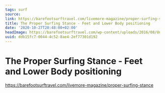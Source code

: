```yaml
---
tags: surf
source:
link: https://barefootsurftravel.com/livemore-magazine/proper-surfing-stance
title: The Proper Surfing Stance - Feet and Lower Body positioning
date: '2020-10-27T20:48:00+02:00'
headImage: https://barefootsurftravel.com/wp-content/uploads/2016/08/Untitled-11.jpg
uuid: ddb15fc7-0044-4c52-8ae4-2ef77301d192
---
```


# The Proper Surfing Stance - Feet and Lower Body positioning
https://barefootsurftravel.com/livemore-magazine/proper-surfing-stance
